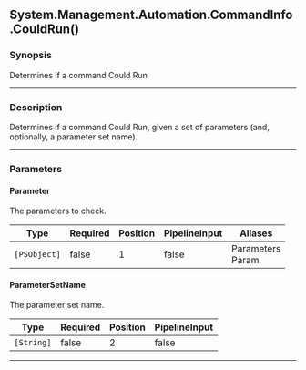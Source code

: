 System.Management.Automation.CommandInfo.CouldRun()
---------------------------------------------------

### Synopsis
Determines if a command Could Run

---

### Description

Determines if a command Could Run, given a set of parameters (and, optionally, a parameter set name).

---

### Parameters
#### **Parameter**
The parameters to check.

|Type        |Required|Position|PipelineInput|Aliases             |
|------------|--------|--------|-------------|--------------------|
|`[PSObject]`|false   |1       |false        |Parameters<br/>Param|

#### **ParameterSetName**
The parameter set name.

|Type      |Required|Position|PipelineInput|
|----------|--------|--------|-------------|
|`[String]`|false   |2       |false        |

---
